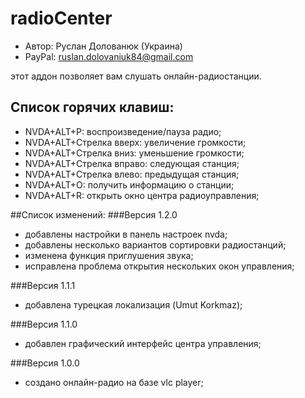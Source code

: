 # radioCenter

* Автор: Руслан Долованюк (Украина)
* PayPal: ruslan.dolovaniuk84@gmail.com

этот аддон позволяет вам слушать онлайн-радиостанции.


## Список горячих клавиш:
* NVDA+ALT+P: воспроизведение/пауза радио;
* NVDA+ALT+Стрелка вверх: увеличение громкости;
* NVDA+ALT+Стрелка вниз: уменьшение громкости;
* NVDA+ALT+Стрелка вправо: следующая станция;
* NVDA+ALT+Стрелка влево: предыдущая станция;
* NVDA+ALT+O: получить информацию о станции;
* NVDA+ALT+R: открыть окно центра радиоуправления;

##Список изменений:
###Версия 1.2.0
* добавлены настройки в панель настроек nvda;
* добавлены несколько вариантов сортировки радиостанций;
* изменена функция приглушения звука;
* исправлена проблема открытия нескольких окон управления;

###Версия 1.1.1
* добавлена турецкая локализация (Umut Korkmaz);

###Версия 1.1.0
* добавлен графический интерфейс центра управления;

###Версия 1.0.0
* создано онлайн-радио на базе vlc player;
